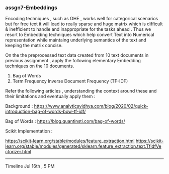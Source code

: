 ### assgn7-Embeddings

Encoding techniques , such as OHE , works well for categorical scenarios but for free text it will lead to really sparse and huge matrix which is difficult & inefficient to handle and inappropriate for the tasks ahead . Thus we resort to Embedding techniques which help convert Text into Numerical representation while maintaing underlying semantics of the text and keeping the matrix concise. 

On the the preprocessed text data created from 10 text documents in previous assignment , apply the following elementary Embedding techniques on the 10 documents. 

1. Bag of Words
2. Term Frequency Inverse Document Frequency (TF-IDF)

Refer the following articles , understanding the context around these and their limitations and eventually apply them :

Background : https://www.analyticsvidhya.com/blog/2020/02/quick-introduction-bag-of-words-bow-tf-idf/

Bag of Words : https://blog.quantinsti.com/bag-of-words/

Scikit Implementation : 

https://scikit-learn.org/stable/modules/feature_extraction.html
https://scikit-learn.org/stable/modules/generated/sklearn.feature_extraction.text.TfidfVectorizer.html


---------------

Timeline Jul 16th , 5 PM
   
